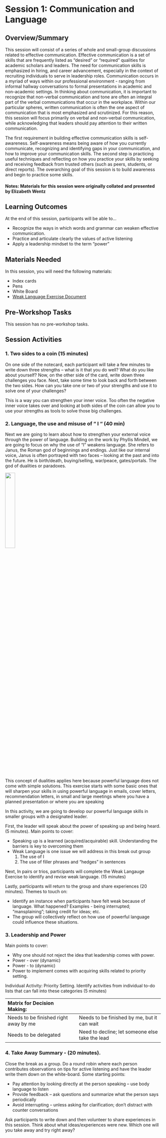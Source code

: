 # Session 1: Communication and Language

## Overview/Summary
This session will consist of a series of whole and small-group discussions related to effective communication. Effective communication is a set of skills that are frequently listed as “desired” or “required” qualities for academic scholars and leaders. The need for communication skills is emphasized in hiring, and career advancement, especially in the context of recruiting individuals to serve in leadership roles. Communication occurs in a myriad of ways within our professional environment - ranging from informal hallway conversations to formal presentations in academic and non-academic settings. In thinking about communication, it is important to recognize that non-verbal communication and tone are often an integral part of the verbal communications that occur in the workplace. Within our particular spheres, written communication is often the one aspect of communication that is most emphasized and scrutinized. For this reason, this session will focus primarily on verbal and non-verbal communication, while acknowledging that leaders should pay attention to their written communication.

The first requirement in building effective communication skills is self-awareness. Self-awareness means being aware of how you currently communicate, recognizing and identifying gaps in your communication, and how to improve your communication skills. The second step is practicing useful techniques and reflecting on how you practice your skills by seeking and receiving feedback from trusted others (such as peers, students, or direct reports). The overarching goal of this session is to build awareness and begin to practice some skills.

#### Notes: Materials for this session were originally collated and presented by Elizabeth Wentz

## Learning Outcomes
At the end of this session, participants will be able to… 
* Recognize the ways in which words and grammar can weaken effective communication.
* Practice and articulate clearly the values of active listening
* Apply a leadership mindset to the term “power”

## Materials Needed
In this session, you will need the following materials:
* Index cards
* Pens
* White Board
* [Weak Language Exercise Document](https://mstuhlmacher.github.io/TRELIStoolkit/assets/documents/WeakLanguage.pdf)

## Pre-Workshop Tasks
This session has no pre-workshop tasks. 

## Session Activities

### 1. Two sides to a coin (15 minutes) 
On one side of the notecard, each participant will take a few minutes to write down three strengths – what is it that you do well? What do you like about yourself? 
Now, on the other side of the card, write down three challenges you face. Next, take some time to look back and forth between the two sides. How can you take one or two of your strengths and use it to solve one of your challenges?

This is a way you can strengthen your inner voice. Too often the negative inner voice takes over and looking at both sides of the coin can allow you to use your strengths as tools to solve those big challenges.

### 2. Language, the use and misuse of “ I “ (40 min) 
Next we are going to learn about how to strengthen your external voice through the power of language. Building on the work by Phyllis Mindell, we are going to focus on why the use of “I” weakens language. She refers to Janus, the Roman god of beginnings and endings. Just like our internal voice, Janus is often portrayed with two faces – looking at the past and into the future. He is birth/death, buying/selling, war/peace, gates/portals. The god of dualities or paradoxes. 

<img src= "https://mstuhlmacher.github.io/TRELIStoolkit/assets/images/JanusRomanGod.jpg" width = "25%" height = "25%">

This concept of dualities applies here because powerful language does not come with simple solutions. This exercise starts with some basic ones that will sharpen your skills in using powerful language in emails, cover letters, recommendation letters, in small and large meetings where you have a planned presentation or where you are speaking 

In this activity, we are going to develop our powerful language skills in smaller groups with a designated leader. 

First, the leader will speak about the power of speaking up and being heard. (5 minutes). Main points to cover:
* Speaking up is a learned (acquired/acquirable) skill. Understanding the barriers is key to overcoming them
* Weak Language is one issue we will address in this break out group
  1.  The use of I
  2.  The use of filler phrases and “hedges” in sentences 

Next, In pairs or trios, participants will complete the Weak Langauge Exercise to identify and revise weak language. (15 minutes) 

Lastly, participants will return to the group and share experiences (20 minutes). Themes to touch on:  
* Identify an instance when participants have felt weak because of language.  What happened?  Examples - being interrupted; “mansplaining”; taking credit for ideas; etc.   
* The group will collectively reflect on how use of powerful language could influence these situations.

### 3. Leadership and Power

Main points to cover:
* Why one should not reject the idea that leadership comes with power.
* Power - over (dynamic)
* Power - to (dynamic)
* Power to implement comes with acquiring skills related to priority setting.

Individual Activity: Priority Setting. Identify activities from individual to-do lists that can fall into these categories (5 minutes)

|Matrix for Decision Making:         |     |
|:-------------|:------------------|
| Needs to be finished right away by me         | Needs to be finished by me, but it can wait       |
| Needs to be delegated                         | Need to decline; let someone else take the lead |  


### 4. Take Away Summary - (20 minutes). 
Close the break as a group. Do a round robin where each person contributes observations on tips for active listening and have the leader write them down on the white-board. Some starting points:
* Pay attention by looking directly at the person speaking – use body language to listen
* Provide feedback – ask questions and summarize what the person says periodically
* Avoid interrupting – unless asking for clarification; don’t distract with counter conversations

Ask participants to write down and then volunteer to share experiences in this session. Think about what ideas/experiences were new. Which one will you take away and try right away?
